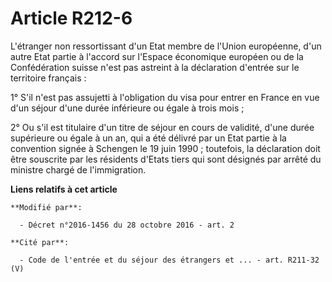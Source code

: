 # Article R212-6

L'étranger non ressortissant d'un Etat membre de  l'Union européenne, d'un autre Etat partie à l'accord sur l'Espace
économique européen ou de la Confédération suisse n'est pas astreint à la déclaration d'entrée sur le territoire français : 

1° S'il n'est pas assujetti à l'obligation du visa pour entrer en France en vue d'un séjour d'une durée inférieure ou égale à
trois mois ; 

2° Ou s'il est titulaire d'un titre de séjour en cours de validité, d'une durée supérieure ou égale à un an, qui a été
délivré par un Etat partie à la convention signée à Schengen le 19 juin 1990 ; toutefois, la déclaration doit être souscrite
par les résidents d'Etats tiers qui sont désignés par arrêté du ministre chargé de l'immigration.

**Liens relatifs à cet article**

	**Modifié par**:

	  - Décret n°2016-1456 du 28 octobre 2016 - art. 2

	**Cité par**:

	  - Code de l'entrée et du séjour des étrangers et ... - art. R211-32 (V)
